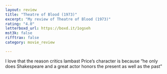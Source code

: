 ```yaml
---
layout: review
title: "Theatre of Blood (1973)"
excerpt: "My review of Theatre of Blood (1973)"
rating: "4.0"
letterboxd_url: https://boxd.it/1ogseh
mst3k: false
rifftrax: false
category: movie_review

---
```


I love that the reason critics lambast Price’s character is because “he only does Shakespeare and a great actor honors the present as well as the past”